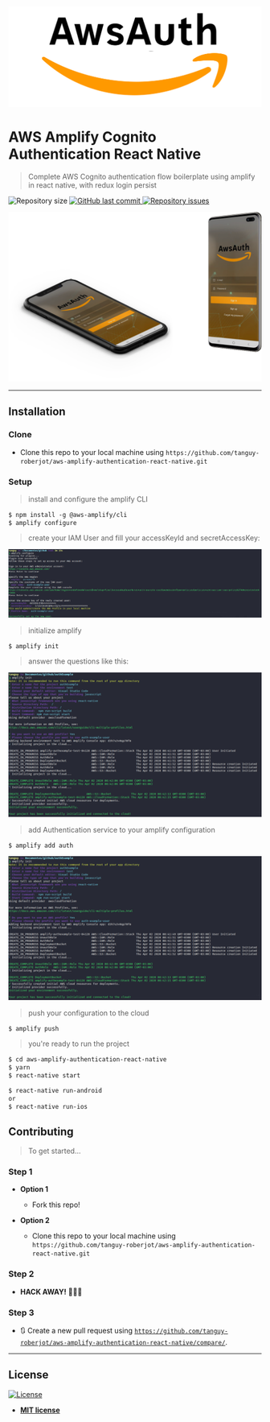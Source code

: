 <img src="./src/assets/logo.png" title="AwsAuth" alt="AwsAuth" height=200>

# AWS Amplify Cognito Authentication React Native

> Complete AWS Cognito authentication flow boilerplate using amplify in react native, with redux login persist

<p align="left">
  <img alt="Repository size" src="https://img.shields.io/github/repo-size/tanguy-roberjot/aws-amplify-authentication-react-native">
  
  <a href="https://github.com/tanguy-roberjot/aws-amplify-authentication-react-native/commits/master">
    <img alt="GitHub last commit" src="https://img.shields.io/github/last-commit/tanguy-roberjot/aws-amplify-authentication-react-native">
  </a>

  <a href="https://github.com/tanguy-roberjot/aws-amplify-authentication-react-native/issues">
    <img alt="Repository issues" src="https://img.shields.io/github/issues/tanguy-roberjot/aws-amplify-authentication-react-native">
  </a>
 </p>

<img src="./github/mockup.png" title="AwsAuth" alt="AwsAuth">

---

## Installation


### Clone

- Clone this repo to your local machine using `https://github.com/tanguy-roberjot/aws-amplify-authentication-react-native.git`

### Setup


> install and configure the amplify CLI

```shell
$ npm install -g @aws-amplify/cli
$ amplify configure
```
> create your IAM User and fill your accessKeyId and secretAccessKey:

<img src="./github/1.png" title="AwsAuth" alt="AwsAuth">

> initialize amplify

```shell
$ amplify init
```
> answer the questions like this: 

<img src="./github/2.png" title="AwsAuth" alt="AwsAuth">

> add Authentication service to your amplify configuration 

```shell
$ amplify add auth
```
<img src="./github/2.png" title="AwsAuth" alt="AwsAuth">

> push your configuration to the cloud

```shell
$ amplify push
```

> you're ready to run the project

```shell
$ cd aws-amplify-authentication-react-native
$ yarn
$ react-native start
```
```shell
$ react-native run-android
or
$ react-native run-ios
```


## Contributing

> To get started...

### Step 1

- **Option 1**
    - Fork this repo!

- **Option 2**
    - Clone this repo to your local machine using `https://github.com/tanguy-roberjot/aws-amplify-authentication-react-native.git`

### Step 2

- **HACK AWAY!** 🔨🔨🔨

### Step 3

- 🔃 Create a new pull request using <a href="https://github.com/tanguy-roberjot/aws-amplify-authentication-react-native/compare/" target="_blank">`https://github.com/tanguy-roberjot/aws-amplify-authentication-react-native/compare/`</a>.

---

## License

[![License](http://img.shields.io/:license-mit-blue.svg?style=flat-square)](http://badges.mit-license.org)

- **[MIT license](http://opensource.org/licenses/mit-license.php)**

